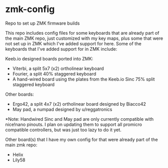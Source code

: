 # zmk-config
Repo to set up ZMK firmware builds

This repo includes config files for some keyboards that are 
already part of the main ZMK repo, just customized with my key maps, 
plus some that were not set up in ZMK which I've added support for here. 
Some of the keyboards that I've added support for in ZMK include:

Keeb.io designed boards ported into ZMK:

- Viterbi, a split 5x7 (x2) ortholinear keyboard
- Fourier, a split 40% staggered keyboard
- A hand-wired board using the plates from the Keeb.io Sinc 75% split staggered keyboard

Other boards:

- Ergo42, a split 4x7 (x2) ortholinear board designed by Biacco42
- May pad, a numpad designed by u/reggatronics

*Note: Handwired Sinc and May pad are only currently compatible 
with nice!nano pinouts. I plan on updating them to support all promicro 
compatible controllers, but was just too lazy to do it yet.


Other board(s) that I have my own config for that were already part of the main zmk repo:

- Helix
- Lily58
